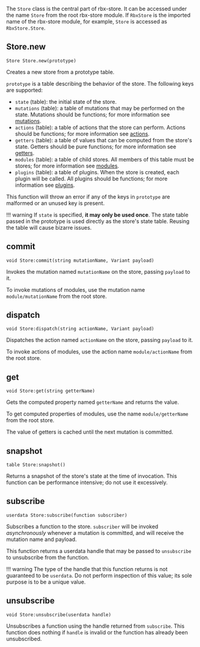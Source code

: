 The `Store` class is the central part of rbx-store. It can be accessed under the name `Store` from the root rbx-store module. If `RbxStore` is the imported name of the rbx-store module, for example, `Store` is accessed as `RbxStore.Store`.

## Store.new
```
Store Store.new(prototype)
```
Creates a new store from a prototype table.

`prototype` is a table describing the behavior of the store. The following keys are supported:

* `state` (table): the initial state of the store.
* `mutations` (table): a table of mutations that may be performed on the state. Mutations should be functions; for more information see [mutations](../concepts/mutations).
* `actions` (table): a table of actions that the store can perform. Actions should be functions; for more information see [actions](../concepts/actions).
* `getters` (table): a table of values that can be computed from the store's state. Getters should be pure functions; for more information see [getters](../concepts/getters).
* `modules` (table): a table of child stores. All members of this table must be stores; for more information see [modules](../concepts/modules).
* `plugins` (table): a table of plugins. When the store is created, each plugin will be called. All plugins should be functions; for more information see [plugins](../concepts/plugins).

This function will throw an error if any of the keys in `prototype` are malformed or an unused key is present.

!!! warning
    If `state` is specified, **it may only be used once**. The state table passed in the prototype is used directly as the store's state table. Reusing the table will cause bizarre issues.

## commit
```
void Store:commit(string mutationName, Variant payload)
```
Invokes the mutation named `mutationName` on the store, passing `payload` to it.

To invoke mutations of modules, use the mutation name `module/mutationName` from the root store.

## dispatch
```
void Store:dispatch(string actionName, Variant payload)
```
Dispatches the action named `actionName` on the store, passing `payload` to it.

To invoke actions of modules, use the action name `module/actionName` from the root store.

## get
```
void Store:get(string getterName)
```
Gets the computed property named `getterName` and returns the value.

To get computed properties of modules, use the name `module/getterName` from the root store.

The value of getters is cached until the next mutation is committed.

## snapshot
```
table Store:snapshot()
```
Returns a snapshot of the store's state at the time of invocation. This function can be performance intensive; do not use it excessively.

## subscribe
```
userdata Store:subscribe(function subscriber)
```
Subscribes a function to the store. `subscriber` will be invoked *asynchronously* whenever a mutation is committed, and will receive the mutation name and payload.

This function returns a userdata handle that may be passed to `unsubscribe` to unsubscribe from the function.

!!! warning
    The type of the handle that this function returns is not guaranteed to be `userdata`. Do not perform inspection of this value; its sole purpose is to be a unique value.

## unsubscribe
```
void Store:unsubscribe(userdata handle)
```
Unsubscribes a function using the handle returned from `subscribe`. This function does nothing if `handle` is invalid or the function has already been unsubscribed.
